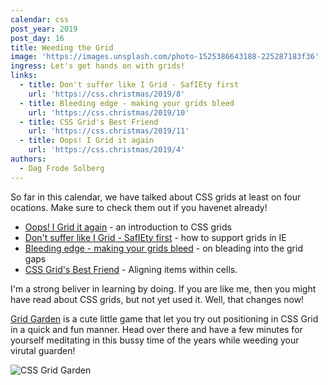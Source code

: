 ```yaml
---
calendar: css
post_year: 2019
post_day: 16
title: Weeding the Grid
image: 'https://images.unsplash.com/photo-1525386643188-225287183f36'
ingress: Let's get hands on with grids!
links:
  - title: Don't suffer like I Grid - SafIEty first
    url: 'https://css.christmas/2019/8'
  - title: Bleeding edge - making your grids bleed
    url: 'https://css.christmas/2019/10'
  - title: CSS Grid's Best Friend
    url: 'https://css.christmas/2019/11'
  - title: Oops! I Grid it again
    url: 'https://css.christmas/2019/4'
authors:
  - Dag Frode Solberg
---
```

So far in this calendar, we have talked about CSS grids at least on four ocations. Make sure to check them out if you havenet already!

- [Oops! I Grid it again](https://css.christmas/2019/4) - an introduction to CSS grids
- [Don't suffer like I Grid - SafIEty first](https://css.christmas/2019/8) - how to support grids in IE
- [Bleeding edge - making your grids bleed](https://css.christmas/2019/10) - on bleading into the grid gaps
- [CSS Grid's Best Friend](https://css.christmas/2019/11) - Aligning items within cells.

I'm a strong beliver in learning by doing. If you are like me, then you might have read about CSS grids, but not yet used it. Well, that changes now!

[Grid Garden](https://cssgridgarden.com/) is a cute little game that let you try out positioning in CSS Grid in a quick and fun manner. Head over there and have a few minutes for yourself meditating in this bussy time of the years while weeding your virutal guarden!

![CSS Grid Garden](http://www.giphy.com/gifs/iINC1wBDqUEAmKIwCK) 


